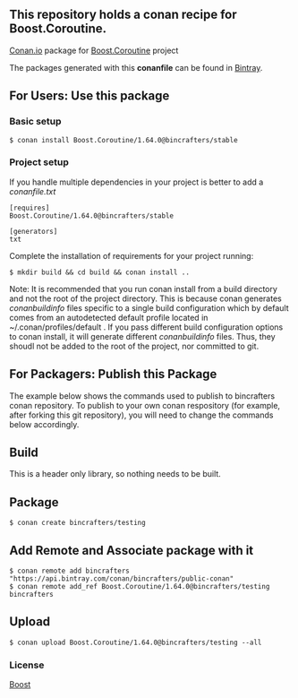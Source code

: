## This repository holds a conan recipe for Boost.Coroutine.

[Conan.io](https://conan.io) package for [Boost.Coroutine](https://github.com/Boostorg/Coroutine) project

The packages generated with this **conanfile** can be found in [Bintray](https://bintray.com/bincrafters/public-conan/Boost.Coroutine%3Abincrafters).

## For Users: Use this package

### Basic setup

    $ conan install Boost.Coroutine/1.64.0@bincrafters/stable

### Project setup

If you handle multiple dependencies in your project is better to add a *conanfile.txt*

    [requires]
    Boost.Coroutine/1.64.0@bincrafters/stable

    [generators]
    txt

Complete the installation of requirements for your project running:</small></span>

    $ mkdir build && cd build && conan install ..
	
Note: It is recommended that you run conan install from a build directory and not the root of the project directory.  This is because conan generates *conanbuildinfo* files specific to a single build configuration which by default comes from an autodetected default profile located in ~/.conan/profiles/default .  If you pass different build configuration options to conan install, it will generate different *conanbuildinfo* files.  Thus, they shoudl not be added to the root of the project, nor committed to git. 

## For Packagers: Publish this Package

The example below shows the commands used to publish to bincrafters conan repository. To publish to your own conan respository (for example, after forking this git repository), you will need to change the commands below accordingly. 

## Build  

This is a header only library, so nothing needs to be built.

## Package 

    $ conan create bincrafters/testing
	
## Add Remote and Associate package with it

	$ conan remote add bincrafters "https://api.bintray.com/conan/bincrafters/public-conan"
	$ conan remote add_ref Boost.Coroutine/1.64.0@bincrafters/testing bincrafters

## Upload

    $ conan upload Boost.Coroutine/1.64.0@bincrafters/testing --all

### License
[Boost](LICENSE)
